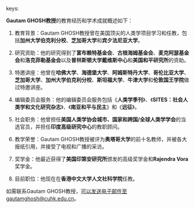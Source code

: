 keys:<Gautam GHOSH>


**Gautam GHOSH教授**的教育经历和学术成就概述如下：

1. 教育背景：Gautam GHOSH教授曾在美国顶尖的人类学项目学习和任教，包括**加州大学伯克利分校**、**芝加哥大学**和**宾夕法尼亚大学**。

2. 研究资助：他的研究得到了**富布赖特基金会**、**古根海姆基金会**、**麦克阿瑟基金会**和**洛克菲勒基金会**以及**普林斯顿大学戴维斯中心**和**美国和平研究所**的资助。

3. 特邀讲座：他曾在**哈佛大学**、**海德堡大学**、**阿姆斯特丹大学**、**哥伦比亚大学**、**芝加哥大学**、**加州大学伯克利分校**、**斯坦福大学**、**牛津大学**和**伦敦国王学院**做过特邀讲座。

4. 编辑委员会服务：他的编辑委员会服务包括《**人类学季刊**》、《**SITES：社会人类学和文化研究杂志**》、《**南亚和平与民主**》和《**远征**》。

5. 社会职务：他曾担任**美国人类学协会城市、国家和跨国/全球人类学学会**的当选官员，并担任**印度高级研究中心**的教职顾问。

6. 教学荣誉：Gautam GHOSH教授被评为**奥塔哥大学**的前十名教师，并被各大报纸引用，并接受了电视和广播的采访。

7. 奖学金：他最近获得了**美国印第安研究所**颁发的高级奖学金和**Rajendra Vora**奖学金。

8. 目前职位：他现在在**香港中文大学人文社科学院**任教。

如需联系Gautam GHOSH教授，可以发送电子邮件至gautamghosh@cuhk.edu.cn。